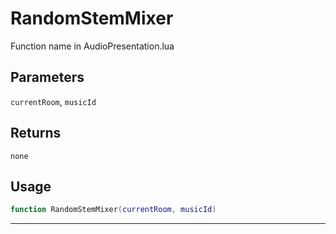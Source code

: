 # RandomStemMixer
Function name in AudioPresentation.lua
## Parameters
`currentRoom`, `musicId`
## Returns
`none`
## Usage
```lua
function RandomStemMixer(currentRoom, musicId)
```
---

